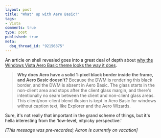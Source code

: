```yaml
--- 
layout: post
title: "What' up with Aero Basic?"
tags: 
- Vista
comments: true
type: post
published: true
meta: 
  dsq_thread_id: "92156375"
---
```

An article on shell revealed goes into a great deal of depth about <a href="http://shellrevealed.com/blogs/shellblog/archive/2006/10/12/Frequently-asked-questions-about-the-Aero-Basic-window-frame.aspx">why the Windows Vista Aero Basic theme looks the way it does</a>.

  <blockquote>
  <strong>Why does Aero have a solid 1-pixel black border inside the frame, and Aero Basic doesn't?</strong>
  Because the DWM is rendering this black border, and the DWM is absent in Aero Basic. The glass starts in the non-client area and stops after the client glass margin, and there's intentionally no seam between the client and non-client glass areas.
  This client/non-client blend illusion is kept in Aero Basic for windows without caption text, like Explorer and the Aero Wizards.</blockquote>

  Sure, it's not really that important in the grand scheme of things, but it's hella interesting from the 'low-level, nitpicky perspective.'

  <em>[This message was pre-recorded; Aaron is currently on vacation]</em>
